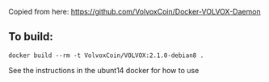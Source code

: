 Copied from here: 
   https://github.com/VolvoxCoin/Docker-VOLVOX-Daemon

To build:
---
    docker build --rm -t VolvoxCoin/VOLVOX:2.1.0-debian8 .

See the instructions in the ubunt14 docker for how to use
